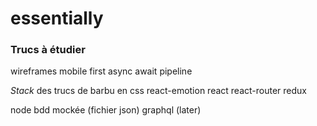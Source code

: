 # essentially

### Trucs à étudier
wireframes
mobile first
async await
pipeline

*Stack* 
des trucs de barbu en css
react-emotion
react 
react-router
redux 

node 
bdd mockée (fichier json)
graphql (later)

